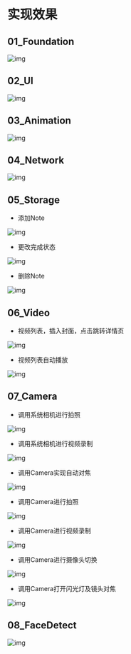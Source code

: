 # 实现效果

## 01_Foundation

![img](01_Foundation/pics/homework_20190118.gif)

## 02_UI

![img](02_UI/pics/homework_exercise1_20190119.gif)

## 03_Animation

![img](03_Animation/pics/homework_erercise1_20190121.gif)

## 04_Network

![img](04_Network/pics/chapter4_exercise1_20190122.gif)


## 05_Storage


* 添加Note

![img](05_Storage/pics/basic_homework_add_note.gif)

* 更改完成状态

![img](05_Storage/pics/basic_homework_done_note.gif)

* 删除Note

![img](05_Storage/pics/basic_homework_delete_note.gif)


## 06_Video

* 视频列表，插入封面，点击跳转详情页

![img](06_Video/pics/homework_20190125_ShowVideos_And_Details.gif)
* 视频列表自动播放

![img](06_Video/pics/homework_20190125_AutoDisplay.gif)


## 07_Camera

*  调用系统相机进行拍照

![img](07_Camera/pics/homework_20190125_capturePhoto.gif)

*  调用系统相机进行视频录制

![img](07_Camera/pics/homework_20190125_captureVideo.gif)
    
*  调用Camera实现自动对焦

![img](07_Camera/pics/homework_20190125_autoFocus.gif)

*  调用Camera进行拍照

![img](07_Camera/pics/homework_20190125_capturePhotoByCamera.gif)

*  调用Camera进行视频录制

![img](07_Camera/pics/homework_20190125_captureVideoByCamera.gif)

*  调用Camera进行摄像头切换

![img](07_Camera/pics/homework_20190125_ConvertCamera.gif)
    
*  调用Camera打开闪光灯及镜头对焦

![img](07_Camera/pics/homework_20190125_FlASH_AND_ZOOM.gif)


## 08_FaceDetect

![img](08_FaceDetect/pics/homework_20190126_facedetect.gif)
